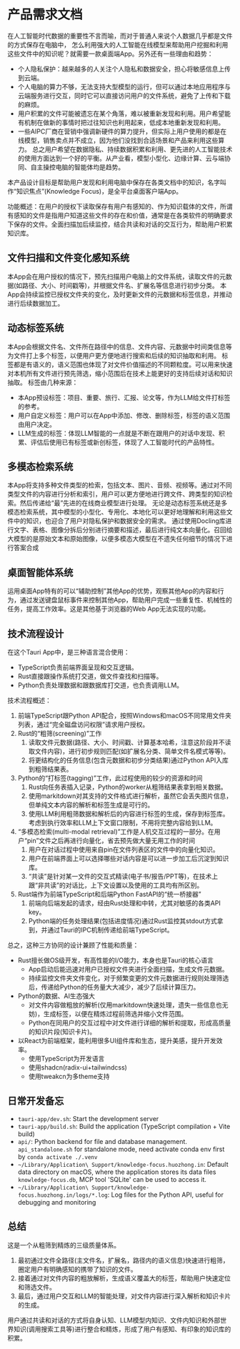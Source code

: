 # 产品需求文档

在人工智能时代数据的重要性不言而喻，而对于普通人来说个人数据几乎都是文件的方式保存在电脑中，
怎么利用强大的人工智能在线模型来帮助用户挖掘和利用这些文件中的知识呢？就需要一款桌面端App。另外还有一些理由和趋势：

- 个人隐私保护：越来越多的人关注个人隐私和数据安全，担心将敏感信息上传到云端。
- 个人电脑的算力不够，无法支持大型模型的运行，但可以通过本地应用程序与云端服务进行交互，同时它可以直接访问用户的文件系统，避免了上传和下载的麻烦。
- 用户积累的文件可能被遗忘在某个角落，难以被重新发现和利用。用户希望能有机制在做新的事情时把过往知识也利用起来，低成本地重新发现和利用。
- 一些AIPC厂商在营销中强调新硬件的算力提升，但实际上用户使用的都是在线模型，销售卖点并不成立，因为他们没找到合适场景和产品来利用这些算力。
总之用户希望在数据隐私、持续数据积累和利用、更先进的人工智能技术的使用方面达到一个好的平衡。从产业看，模型小型化、边缘计算、云与端协同、自主操控电脑的智能体均是趋势。

本产品设计目标是帮助用户发现和利用电脑中保存在各类文档中的知识，名字叫作“知识焦点”(Knowledge Focus)，是全平台桌面客户端App。

功能概述：在用户的授权下读取保存有用户有感知的、作为知识载体的文件，所谓有感知的文件是指用户知道这些文件的存在和价值，通常是在各类软件的明确要求下保存的文件。全面扫描加后续监控，结合共读和对话的交互行为，帮助用户积累知识库。

## 文件扫描和文件变化感知系统

本App会在用户授权的情况下，预先扫描用户电脑上的文件系统，读取文件的元数据(如路径、大小、时间戳等)，并根据文件名、扩展名等信息进行初步分类。
本App会持续监控已授权文件夹的变化，及时更新文件的元数据和标签信息，并推动进行后续数据加工。

## 动态标签系统

本App会根据文件名、文件所在路径中的信息、文件内容、元数据中时间类信息等为文件打上多个标签，以便用户更方便地进行搜索和后续的知识抽取和利用。
标签都是有语义的，语义范围也体现了对文件价值描述的不同颗粒度。可以用来快速对本机所有文件进行预先筛选，缩小范围后在技术上能更好的支持后续对话和知识抽取。
标签由几种来源：

- 本App预设标签：项目、重要、旅行、汇报、论文等，作为LLM给文件打标签的参考。
- 用户自定义标签：用户可以在App中添加、修改、删除标签，标签的语义范围由用户决定。
- LLM生成的标签：体现LLM智能的一点就是不断在跟用户的对话中发现、积累、评估后使用已有标签或新创标签，体现了人工智能时代的产品特性。

## 多模态检索系统

本App将支持多种文件类型的检索，包括文本、图片、音频、视频等。通过对不同类型文件的内容进行分析和索引，用户可以更方便地进行跨文件、跨类型的知识检索。然后传递给“最”先进的在线商业模型进行处理。
无论是动态标签系统还是多模态检索系统，其中模型的小型化、专用化、本地化可以更好地理解和利用这些文件中的知识，也迎合了用户对隐私保护和数据安全的需求。
通过使用Docling库进行文字、表格、图像分拆后分别进行摘要和描述，最后进行纯文本向量化。召回给大模型的是原始文本和原始图像，以便多模态大模型在不遗失任何细节的情况下进行答案合成

## 桌面智能体系统

运用桌面App特有的可以“辅助控制”其他App的优势，观察其他App的内容和行为，通过发送键盘鼠标事件来控制其他App，帮助用户完成一些重复性、机械性的任务，提高工作效率。这是其他基于浏览器的Web App无法实现的功能。

## 技术流程设计

在这个Tauri App中，是三种语言混合使用：

- TypeScript负责前端界面呈现和交互逻辑。
- Rust直接跟操作系统打交道，做文件查找和扫描等。
- Python负责处理数据和跟数据库打交道，也负责调用LLM。

技术流程概述：

1. 前端TypeScript跟Python API配合，按照Windows和macOS不同常用文件夹列表，通过“完全磁盘访问权限”请求用户授权。
2. Rust的“粗筛(screening)”工作
   1. 读取文件元数据(路径、大小、时间戳、计算基本哈希，注意这阶段并不读取文件内容)，进行初步规则匹配(如扩展名分类、简单文件名模式等等)。
   2. 将更结构化的任务信息(包含元数据和初步分类结果)通过Python API入库到粗筛结果表。
3. Python的“打标签(tagging)”工作，此过程使用的较少的资源和时间
   1. Rust向任务表插入记录，Python的worker从粗筛结果表拿到相关数据。
   2. 使用markitdown对其支持的文件格式进行解析，虽然它会丢失图片信息，但单纯文本内容的解析和标签生成是可行的。
   3. 使用LLM利用粗筛数据和解析后的内容进行标签的生成，保存到标签库。考虑到执行效率和LLM上下文窗口限制，不用将完整内容给到LLM。
4. “多模态检索(multi-modal retrieval)”工作是人机交互过程的一部分。在用户“pin”文件之后再进行向量化，省去预先做大量无用工作的时间
   1. 用户在对话过程中使用来自pin在文件列表区的文件中的向量化知识。
   2. 用户在前端界面上可以选择哪些对话内容是可以进一步加工后沉淀到知识库。
   3. “共读”是针对某一文件的交互式精读(电子书/报告/PPT等)，在技术上跟“非共读”的对话比，上下文设置以及使用的工具均有所区别。
5. Rust端作为前端TypeScript和后端Python FastAPI的“统一桥接器”
   1. 前端向后端发起的请求，经由Rust处理和中转，尤其对敏感的各类API key。
   2. Python端的任务处理结果(包括进度情况)通过Rust监控其stdout方式拿到，并通过Tauri的IPC机制传递给前端TypeScript。

总之，这种三方协同的设计兼顾了性能和质量：

- Rust擅长做OS级开发，有高性能的I/O能力，本身也是Tauri的核心语言
  - App启动后能迅速对用户已授权文件夹进行全面扫描，生成文件元数据。
  - 持续监控文件夹文件变化，对于频繁变更的文件元数据进行规则处理筛选后，传递给Python的任务量大大减少，减少了后续计算压力。
- Python的数据、AI生态强大
  - 对文件内容做粗放的解析(仅用markitdown快速处理，遗失一些信息也无妨)，生成标签，以便在精炼过程前筛选并缩小文件范围。
  - Python在同用户的交互过程中对文件进行详细的解析和提取，形成高质量的知识片段(知识卡片)。
- 以React为前端框架，能利用很多UI组件库和生态，提升美感，提升开发效率。
  - 使用TypeScript为开发语言
  - 使用shadcn(radix-ui+tailwindcss)
  - 使用tweakcn为多theme支持

## 日常开发备忘

- `tauri-app/dev.sh`: Start the development server
- `tauri-app/build.sh`: Build the application (TypeScript compilation + Vite build)
- `api/`: Python backend for file and database management. `api_standalone.sh` for standalone mode, need activate conda env first by `conda activate ./.venv`
- `~/Library/Application\ Support/knowledge-focus.huozhong.in`: Default data directory on macOS, where the application stores its data files `knowledge-focus.db`, MCP tool 'SQLite' can be used to access it.
- `~/Library/Application\ Support/knowledge-focus.huozhong.in/logs/*.log`: Log files for the Python API, useful for debugging and monitoring

## 总结

这是一个从粗筛到精炼的三级质量体系。

1. 最初通过文件全路径(主文件名，扩展名，路径内的语义信息)快速进行粗筛，圈定用户有明确感知的携带了知识的文件。
2. 接着通过对文件内容的粗放解析，生成语义覆盖大的标签，帮助用户快速定位和筛选文件。
3. 最后，通过用户交互和LLM的智能处理，对文件内容进行深入解析和知识卡片的生成。

用户通过共读和对话的方式将自身认知、LLM模型内知识、文件内知识和外部世界知识(调用搜索工具等)进行整合和精炼，形成了用户有感知、有印象的知识库的积累。
